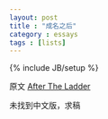 ```yaml
---
layout: post
title : "成名之后"
category : essays
tags : [lists]
---
```

{% include JB/setup %}

原文 [After The Ladder](http://www.paulgraham.com/ladder.html)  

未找到中文版，求稿  
